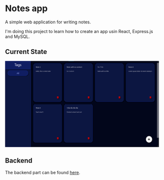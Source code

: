 # Notes app

A simple web application for writing notes.

I'm doing this project to learn how to create an app usin React, Express.js and MySQL.

## Current State

![Screenshot from app](screenshot.png)

## Backend

The backend part can be found [here](https://github.com/gabrielmaia2/notes-backend).
